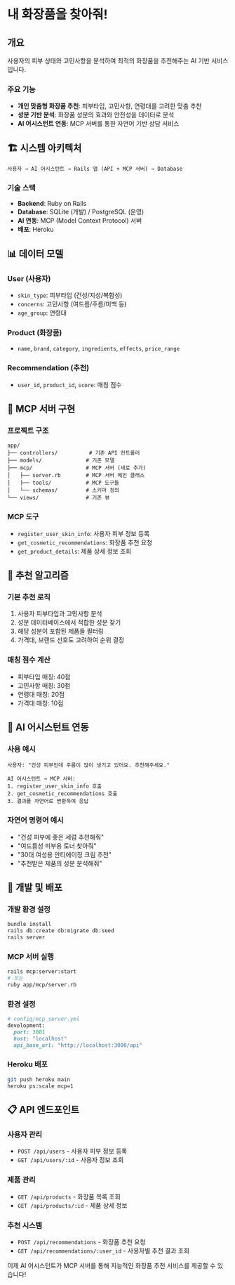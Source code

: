 # 내 화장품을 찾아줘!

## 개요

사용자의 피부 상태와 고민사항을 분석하여 최적의 화장품을 추천해주는 AI 기반 서비스입니다.

### 주요 기능

- **개인 맞춤형 화장품 추천**: 피부타입, 고민사항, 연령대를 고려한 맞춤 추천
- **성분 기반 분석**: 화장품 성분의 효과와 안전성을 데이터로 분석
- **AI 어시스턴트 연동**: MCP 서버를 통한 자연어 기반 상담 서비스

## 🏗 시스템 아키텍처

```
사용자 → AI 어시스턴트 → Rails 앱 (API + MCP 서버) → Database
```

### 기술 스택

- **Backend**: Ruby on Rails
- **Database**: SQLite (개발) / PostgreSQL (운영)
- **AI 연동**: MCP (Model Context Protocol) 서버
- **배포**: Heroku

## 📊 데이터 모델

### User (사용자)

- `skin_type`: 피부타입 (건성/지성/복합성)
- `concerns`: 고민사항 (여드름/주름/미백 등)
- `age_group`: 연령대

### Product (화장품)

- `name`, `brand`, `category`, `ingredients`, `effects`, `price_range`

### Recommendation (추천)

- `user_id`, `product_id`, `score`: 매칭 점수

## 🤖 MCP 서버 구현

### 프로젝트 구조

```
app/
├── controllers/          # 기존 API 컨트롤러
├── models/              # 기존 모델
├── mcp/                 # MCP 서버 (새로 추가)
│   ├── server.rb        # MCP 서버 메인 클래스
│   ├── tools/           # MCP 도구들
│   └── schemas/         # 스키마 정의
└── views/               # 기존 뷰
```

### MCP 도구

- `register_user_skin_info`: 사용자 피부 정보 등록
- `get_cosmetic_recommendations`: 화장품 추천 요청
- `get_product_details`: 제품 상세 정보 조회

## 🔄 추천 알고리즘

### 기본 추천 로직

1. 사용자 피부타입과 고민사항 분석
2. 성분 데이터베이스에서 적합한 성분 찾기
3. 해당 성분이 포함된 제품들 필터링
4. 가격대, 브랜드 선호도 고려하여 순위 결정

### 매칭 점수 계산

- 피부타입 매칭: 40점
- 고민사항 매칭: 30점
- 연령대 매칭: 20점
- 가격대 매칭: 10점

## 🎨 AI 어시스턴트 연동

### 사용 예시

```
사용자: "건성 피부인데 주름이 많이 생기고 있어요. 추천해주세요."

AI 어시스턴트 → MCP 서버:
1. register_user_skin_info 호출
2. get_cosmetic_recommendations 호출
3. 결과를 자연어로 변환하여 응답
```

### 자연어 명령어 예시

- "건성 피부에 좋은 세럼 추천해줘"
- "여드름성 피부용 토너 찾아줘"
- "30대 여성용 안티에이징 크림 추천"
- "추천받은 제품의 성분 분석해줘"

## 🚀 개발 및 배포

### 개발 환경 설정

```bash
bundle install
rails db:create db:migrate db:seed
rails server
```

### MCP 서버 실행

```bash
rails mcp:server:start
# 또는
ruby app/mcp/server.rb
```

### 환경 설정

```ruby
# config/mcp_server.yml
development:
  port: 3001
  host: "localhost"
  api_base_url: "http://localhost:3000/api"
```

### Heroku 배포

```bash
git push heroku main
heroku ps:scale mcp=1
```

## 📋 API 엔드포인트

### 사용자 관리

- `POST /api/users` - 사용자 피부 정보 등록
- `GET /api/users/:id` - 사용자 정보 조회

### 제품 관리

- `GET /api/products` - 화장품 목록 조회
- `GET /api/products/:id` - 제품 상세 정보

### 추천 시스템

- `POST /api/recommendations` - 화장품 추천 요청
- `GET /api/recommendations/:user_id` - 사용자별 추천 결과 조회

이제 AI 어시스턴트가 MCP 서버를 통해 지능적인 화장품 추천 서비스를 제공할 수 있습니다!
